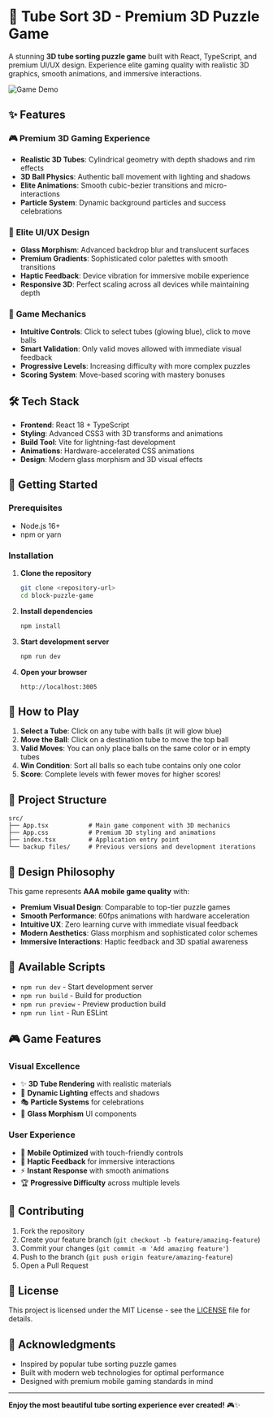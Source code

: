 # 🧪 Tube Sort 3D - Premium 3D Puzzle Game

A stunning **3D tube sorting puzzle game** built with React, TypeScript, and premium UI/UX design. Experience elite gaming quality with realistic 3D graphics, smooth animations, and immersive interactions.

![Game Demo](https://via.placeholder.com/800x400/0f172a/3b82f6?text=Tube+Sort+3D+Game)

## ✨ Features

### 🎮 **Premium 3D Gaming Experience**
- **Realistic 3D Tubes**: Cylindrical geometry with depth shadows and rim effects
- **3D Ball Physics**: Authentic ball movement with lighting and shadows
- **Elite Animations**: Smooth cubic-bezier transitions and micro-interactions
- **Particle System**: Dynamic background particles and success celebrations

### 🎨 **Elite UI/UX Design**
- **Glass Morphism**: Advanced backdrop blur and translucent surfaces
- **Premium Gradients**: Sophisticated color palettes with smooth transitions
- **Haptic Feedback**: Device vibration for immersive mobile experience
- **Responsive 3D**: Perfect scaling across all devices while maintaining depth

### 🚀 **Game Mechanics**
- **Intuitive Controls**: Click to select tubes (glowing blue), click to move balls
- **Smart Validation**: Only valid moves allowed with immediate visual feedback
- **Progressive Levels**: Increasing difficulty with more complex puzzles
- **Scoring System**: Move-based scoring with mastery bonuses

## 🛠️ **Tech Stack**

- **Frontend**: React 18 + TypeScript
- **Styling**: Advanced CSS3 with 3D transforms and animations
- **Build Tool**: Vite for lightning-fast development
- **Animations**: Hardware-accelerated CSS animations
- **Design**: Modern glass morphism and 3D visual effects

## 🚀 **Getting Started**

### Prerequisites
- Node.js 16+ 
- npm or yarn

### Installation

1. **Clone the repository**
   ```bash
   git clone <repository-url>
   cd block-puzzle-game
   ```

2. **Install dependencies**
   ```bash
   npm install
   ```

3. **Start development server**
   ```bash
   npm run dev
   ```

4. **Open your browser**
   ```
   http://localhost:3005
   ```

## 🎯 **How to Play**

1. **Select a Tube**: Click on any tube with balls (it will glow blue)
2. **Move the Ball**: Click on a destination tube to move the top ball
3. **Valid Moves**: You can only place balls on the same color or in empty tubes
4. **Win Condition**: Sort all balls so each tube contains only one color
5. **Score**: Complete levels with fewer moves for higher scores!

## 📁 **Project Structure**

```
src/
├── App.tsx           # Main game component with 3D mechanics
├── App.css           # Premium 3D styling and animations
├── index.tsx         # Application entry point
└── backup files/     # Previous versions and development iterations
```

## 🎨 **Design Philosophy**

This game represents **AAA mobile game quality** with:

- **Premium Visual Design**: Comparable to top-tier puzzle games
- **Smooth Performance**: 60fps animations with hardware acceleration
- **Intuitive UX**: Zero learning curve with immediate visual feedback
- **Modern Aesthetics**: Glass morphism and sophisticated color schemes
- **Immersive Interactions**: Haptic feedback and 3D spatial awareness

## 🔧 **Available Scripts**

- `npm run dev` - Start development server
- `npm run build` - Build for production
- `npm run preview` - Preview production build
- `npm run lint` - Run ESLint

## 🎮 **Game Features**

### Visual Excellence
- ✨ **3D Tube Rendering** with realistic materials
- 🌟 **Dynamic Lighting** effects and shadows
- 🎭 **Particle Systems** for celebrations
- 🔮 **Glass Morphism** UI components

### User Experience
- 📱 **Mobile Optimized** with touch-friendly controls
- 🎯 **Haptic Feedback** for immersive interactions
- ⚡ **Instant Response** with smooth animations
- 🏆 **Progressive Difficulty** across multiple levels

## 🤝 **Contributing**

1. Fork the repository
2. Create your feature branch (`git checkout -b feature/amazing-feature`)
3. Commit your changes (`git commit -m 'Add amazing feature'`)
4. Push to the branch (`git push origin feature/amazing-feature`)
5. Open a Pull Request

## 📄 **License**

This project is licensed under the MIT License - see the [LICENSE](LICENSE) file for details.

## 🙏 **Acknowledgments**

- Inspired by popular tube sorting puzzle games
- Built with modern web technologies for optimal performance
- Designed with premium mobile gaming standards in mind

---

**Enjoy the most beautiful tube sorting experience ever created!** 🎮✨

